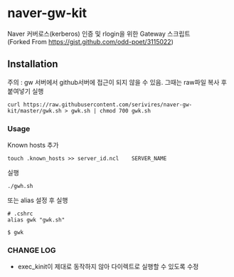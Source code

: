 # naver-gw-kit
Naver 커버로스(kerberos) 인증 및 rlogin을 위한 Gateway 스크립트  
(Forked From https://gist.github.com/odd-poet/3115022)


## Installation
주의 : gw 서버에서 github서버에 접근이 되지 않을 수 있음. 그때는 raw파일 복사 후 붙여넣기 실행
```
curl https://raw.githubusercontent.com/serivires/naver-gw-kit/master/gwk.sh > gwk.sh | chmod 700 gwk.sh
```

### Usage

Known hosts 추가
```
touch .known_hosts >> server_id.ncl    SERVER_NAME
```

실행
```
./gwh.sh
```

또는 alias 설정 후 실행
```
# .cshrc
alias gwk "gwk.sh"

$ gwk
```

### CHANGE LOG
- exec_kinit이 제대로 동작하지 않아 다이렉트로 실행할 수 있도록 수정
